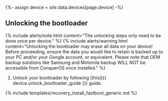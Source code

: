 {%- assign device = site.data.devices[page.device] -%}

## Unlocking the bootloader

{% include alerts/note.html content="The unlocking steps only need to be done once per device." %}
{% include alerts/warning.html content="Unlocking the bootloader may erase all data on your device!
Before proceeding, ensure the data you would like to retain is backed up to your PC and/or your Google account, or equivalent. Please note that OEM backup solutions like Samsung and Motorola backup WILL NOT be accessible from ConquerOS once installed." %}

1. Unlock your bootloader by following [this]({{ device.unlock_bootloader_guide }}) guide.

{% include templates/recovery_install_fastboot_generic.md %}
